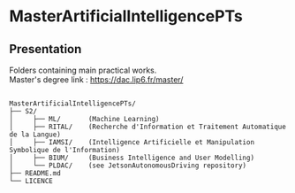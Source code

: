 # MasterArtificialIntelligencePTs

## Presentation

Folders containing main practical works.<br>
Master's degree link : https://dac.lip6.fr/master/

<pre><code>
MasterArtificialIntelligencePTs/
├── S2/
│     ├── ML/       (Machine Learning)
│     ├── RITAL/    (Recherche d'Information et Traitement Automatique de la Langue) 
│     ├── IAMSI/    (Intelligence Artificielle et Manipulation Symbolique de l'Information)  
│     ├── BIUM/     (Business Intelligence and User Modelling)
│     └── PLDAC/    (see JetsonAutonomousDriving repository)
├── README.md		          
└── LICENCE  
</pre></code>
